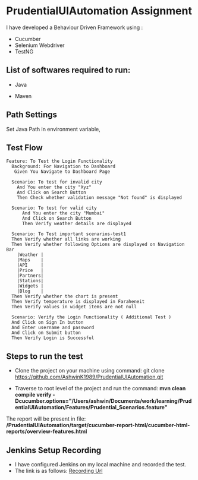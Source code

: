 # PrudentialUIAutomation Assignment

I have developed a Behaviour Driven Framework using :
* Cucumber
* Selenium Webdriver
* TestNG

## List of softwares required to run:

* Java

* Maven


## Path Settings

Set Java Path in environment variable,

## Test Flow

```gherkin
Feature: To Test the Login Functionality
  Background: For Navigation to Dashboard
   Given You Navigate to Dashboard Page

  Scenario: To test for invalid city
    And You enter the city "Xyz"
    And Click on Search Button
    Then Check whether validation message "Not found" is displayed

  Scenario: To test for valid city
      And You enter the city "Mumbai"
      And Click on Search Button
      Then Verify weather details are displayed

  Scenario: To Test important scenarios-test1
  Then Verify whether all links are working
  Then Verify whether following Options are displayed on Navigation Bar
    |Weather |
    |Maps    |
    |API     |
    |Price   |
    |Partners|
    |Stations|
    |Widgets |
    |Blog    |
  Then Verify whether the chart is present
  Then Verify temperature is displayed in Faraheneit
  Then Verify values in widget items are not null

  Scenario: Verify the Login Functionality ( Additional Test )
  And Click on Sign In button
  And Enter username and password
  And Click on Submit button
  Then Verify Login is Successful

```

## Steps to run the test

* Clone the project on your machine using command: git clone https://github.com/AshwinK1989/PrudentialUIAutomation.git

* Traverse to root level of the project and run the command: **mvn clean compile verify  -Dcucumber.options="/Users/ashwin/Documents/work/learning/PrudentialUIAutomation/Features/Prudential_Scenarios.feature"**

The report will be present in file: **/PrudentialUIAutomation/target/cucumber-report-html/cucumber-html-reports/overview-features.html**

## Jenkins Setup Recording
* I have configured Jenkins on my local machine and recorded the test. 
* The link is as follows: [Recording Url](https://drive.google.com/drive/folders/1SKqHXiW5vQ8eL3nESD0GRso6qeCGqMXA?usp=sharing)